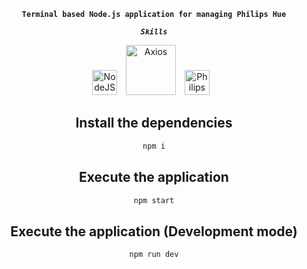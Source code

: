 <div align="center">

**`Terminal based Node.js application for managing Philips Hue`**

***`Skills`***
<div align="center">
<img alt="NodeJS" width="40px" style="padding-right:10px;" src="https://cdn.jsdelivr.net/gh/devicons/devicon/icons/nodejs/nodejs-original.svg" />
<img alt="Axios" width="80px" style="padding-right:10px;" src="https://upload.wikimedia.org/wikipedia/commons/thumb/d/d1/Axios_%28computer_library%29_logo.svg/2560px-Axios_%28computer_library%29_logo.svg.png" />
<img alt="Philips Hue" width="40px" style="padding-right:10px;" src="https://upload.wikimedia.org/wikipedia/commons/thumb/3/3a/Philips_Hue_logo.svg/792px-Philips_Hue_logo.svg.png?20221123162246" />
<br/>

## Install the dependencies
```sh
npm i
```

## Execute the application
```sh
npm start
```

## Execute the application (Development mode)
```sh
npm run dev
```
